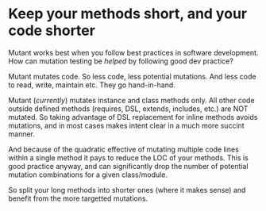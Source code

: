 # Keep your methods short, and your code shorter

Mutant works best when you follow best practices in software development. How can mutation testing be *helped* by following good dev practice?

Mutant mutates code. So less code, less potential mutations. And less code to read, write, maintain etc. They go hand-in-hand.

Mutant (*currently*) mutates instance and class methods only. All other code outside defined methods (requires, DSL, extends, includes, etc.) are NOT mutated. So taking advantage of DSL replacement for inline methods avoids mutations, and in most cases makes intent clear in a much more succint manner.

And because of the quadratic effective of mutating multiple code lines within a single method it pays to reduce the LOC of your methods. This is good practice anyway, and can significantly drop the number of potential mutation combinations for a given class/module.

So split your long methods into shorter ones (where it makes sense) and benefit from the more targetted mutations.

